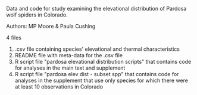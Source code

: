 Data and code for study examining the elevational distribution of Pardosa wolf spiders in Colorado. 

Authors: MP Moore & Paula Cushing

4 files
1) .csv file containing species' elevational and thermal characteristics
2) README file with meta-data for the .csv file
3) R script file "pardosa elevational distribution scripts" that contains code for analyses in the main text and supplement
4) R script file "pardosa elev dist - subset spp" that contains code for analyses in the supplement that use only species for which there were at least 10 observations in Colorado
